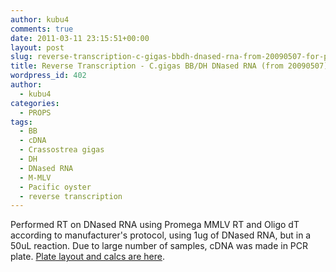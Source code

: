 ```yaml
---
author: kubu4
comments: true
date: 2011-03-11 23:15:51+00:00
layout: post
slug: reverse-transcription-c-gigas-bbdh-dnased-rna-from-20090507-for-props
title: Reverse Transcription - C.gigas BB/DH DNased RNA (from 20090507) for PROPS
wordpress_id: 402
author:
  - kubu4
categories:
  - PROPS
tags:
  - BB
  - cDNA
  - Crassostrea gigas
  - DH
  - DNased RNA
  - M-MLV
  - Pacific oyster
  - reverse transcription
---
```


Performed RT on DNased RNA using Promega MMLV RT and Oligo dT according to manufacturer's protocol, using 1ug of DNased RNA, but in a 50uL reaction. Due to large number of samples, cDNA was made in PCR plate. [Plate layout and calcs are here](https://spreadsheets3.google.com/ccc?key=tnCFOYm03SNc053JcCp75EQ&authkey=CKbw8YYG#gid=0).
